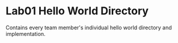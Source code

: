<h1> Lab01 Hello World Directory </h1> 


Contains every team member's individual hello world directory and implementation. 
